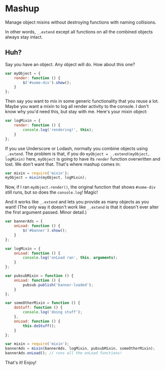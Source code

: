 # Mashup

Manage object mixins without destroying functions with naming collisions.

In other words, `_.extend` except all functions on all the combined objects
always stay intact.

## Huh?

Say you have an object. Any object will do. How about this one?

```javascript
var myObject = {
    render: function () {
        $('#some-div').show();
    }
};
```

Then say you want to mix in some generic functionality that you reuse
a lot. Maybe you want a mixin to log all render activity to the console.
I don't know why you'd need this, but stay with me. Here's your mixin object:

```javascript
var logMixin = {
    render: function () {
        console.log('rendering!', this);
    }
};
```

If you use Underscore or Lodash, normally you combine objects using
`_.extend`. The problem is that, if you do `myObject = _.extend(myObject, logMixin)`
here, `myObject` is going to have its `render` function overwritten and lost.
We don't want that. That's where mashup comes in:

```javascript
var mixin = require('mixin');
myObject = mixin(myObject, logMixin);
```

Now, if I ran `myObject.render()`, the original function that shows `#some-div`
still runs, but so does the `console.log`! Magic!

And it works like `_.extend` and lets you provide as many objects as you
want! (The only way it doesn't work like `_.extend` is that it doesn't ever
alter the first argument passed. Minor detail.)

```javascript
var bannerAds = {
    onLoad: function () {
        $('#banner').show();
    }
};

var logMixin = {
    onLoad: function () {
        console.log('onLoad ran', this, arguments);
    }
};

var pubsubMixin = function () {
    onLoad: function () {
        pubsub.publish('banner-loaded');
    }
};

var someOtherMixin = function () {
    doStuff: function () {
        console.log('doing stuff');
    },
    onLoad: function () {
        this.doStuff();
    }
};

var mixin = require('mixin');
bannerAds = mixin(bannerAds, logMixin, pubsubMixin, someOtherMixin);
bannerAds.onLoad(); // runs all the onLoad functions!
```

That's it! Enjoy!
